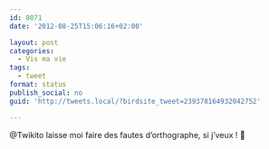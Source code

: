 ```yaml
---
id: 8071
date: '2012-08-25T15:06:16+02:00'

layout: post
categories:
  - Vis ma vie
tags:
  - tweet
format: status
publish_social: no
guid: 'http://tweets.local/?birdsite_tweet=239378164932042752'

---
```


@Twikito laisse moi faire des fautes d’orthographe, si j’veux ! 🙂